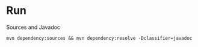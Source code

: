 # Run

Sources and Javadoc

```
mvn dependency:sources && mvn dependency:resolve -Dclassifier=javadoc
```
